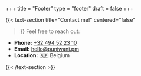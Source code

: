 +++
title =  "Footer"
type = "footer"
draft = false
+++


{{< text-section
title="Contact me!"
centered="false"
>}}
Feel free to reach out:

- **Phone:** <a href='tel:+32494522310'>+32 494 52 23 10</a>  
- **Email:** <a href='mailto:hello@punjwani.pm'>hello@punjwani.pm</a>  
- **Location:** 🇧🇪 Belgium  

{{< /text-section >}}